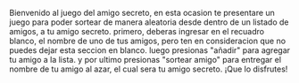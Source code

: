 Bienvenido al juego del amigo secreto, en esta ocasion te presentare un juego para poder sortear de manera aleatoria desde dentro de un listado de amigos, a tu amigo secreto.
primero, deberas ingresar en el recuadro blanco, el nombre de uno de tus amigos, pero ten en consideracion que no puedes dejar esta seccion en blanco.
luego presionas "añadir" para agregar tu amigo a la lista.
y por ultimo presionas "sortear amigo" para entregar el nombre de tu amigo al azar, el cual sera tu amigo secreto.
¡Que lo disfrutes!
